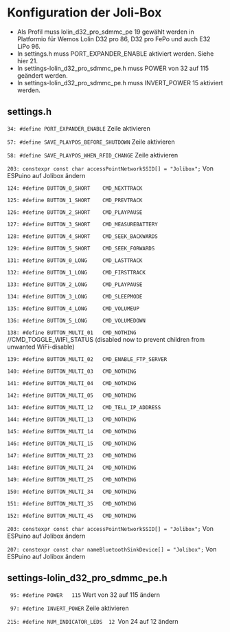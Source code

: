 # Konfiguration der Joli-Box

- Als Profil muss lolin_d32_pro_sdmmc_pe 19 gewählt werden in Platformio für Wemos Lolin D32 pro 86, D32 pro FePo und auch E32 LiPo 96. 
- In settings.h muss PORT_EXPANDER_ENABLE aktiviert werden. Siehe hier 21.
- In settings-lolin_d32_pro_sdmmc_pe.h muss POWER von 32 auf 115 geändert werden.
- In settings-lolin_d32_pro_sdmmc_pe.h muss INVERT_POWER 15 aktiviert werden.


## settings.h

```34: #define PORT_EXPANDER_ENABLE``` Zeile aktivieren

```57: #define SAVE_PLAYPOS_BEFORE_SHUTDOWN``` Zeile aktivieren

```58: #define SAVE_PLAYPOS_WHEN_RFID_CHANGE``` Zeile aktivieren

```203: constexpr const char accessPointNetworkSSID[] = "Jolibox";``` Von ESPuino auf Jolibox ändern

```124: #define BUTTON_0_SHORT    CMD_NEXTTRACK```

```125: #define BUTTON_1_SHORT    CMD_PREVTRACK```

```126: #define BUTTON_2_SHORT    CMD_PLAYPAUSE```

```127: #define BUTTON_3_SHORT    CMD_MEASUREBATTERY```

```128: #define BUTTON_4_SHORT    CMD_SEEK_BACKWARDS```

```129: #define BUTTON_5_SHORT    CMD_SEEK_FORWARDS```

```131: #define BUTTON_0_LONG     CMD_LASTTRACK```

```132: #define BUTTON_1_LONG     CMD_FIRSTTRACK```

```133: #define BUTTON_2_LONG     CMD_PLAYPAUSE```

```134: #define BUTTON_3_LONG     CMD_SLEEPMODE```

```135: #define BUTTON_4_LONG     CMD_VOLUMEUP```

```136: #define BUTTON_5_LONG     CMD_VOLUMEDOWN```


```138: #define BUTTON_MULTI_01   CMD_NOTHING ```  //CMD_TOGGLE_WIFI_STATUS (disabled now to prevent children from unwanted WiFi-disable)

```139: #define BUTTON_MULTI_02   CMD_ENABLE_FTP_SERVER```

```140: #define BUTTON_MULTI_03   CMD_NOTHING``` 

```141: #define BUTTON_MULTI_04   CMD_NOTHING```

```142: #define BUTTON_MULTI_05   CMD_NOTHING```

```143: #define BUTTON_MULTI_12   CMD_TELL_IP_ADDRESS```

```144: #define BUTTON_MULTI_13   CMD_NOTHING```

```145: #define BUTTON_MULTI_14   CMD_NOTHING```

```146: #define BUTTON_MULTI_15   CMD_NOTHING```

```147: #define BUTTON_MULTI_23   CMD_NOTHING```

```148: #define BUTTON_MULTI_24   CMD_NOTHING```

```149: #define BUTTON_MULTI_25   CMD_NOTHING```

```150: #define BUTTON_MULTI_34   CMD_NOTHING```

```151: #define BUTTON_MULTI_35   CMD_NOTHING```

```152: #define BUTTON_MULTI_45   CMD_NOTHING```

```203: constexpr const char accessPointNetworkSSID[] = "Jolibox";``` Von ESPuino auf Jolibox ändern

```207: constexpr const char nameBluetoothSinkDevice[] = "Jolibox";```  Von ESPuino auf Jolibox ändern


## settings-lolin_d32_pro_sdmmc_pe.h

``` 95: #define POWER   115```  Wert von 32 auf 115 ändern

``` 97: #define INVERT_POWER```  Zeile aktivieren    

```215: #define NUM_INDICATOR_LEDS	12 ```Von 24 auf 12 ändern